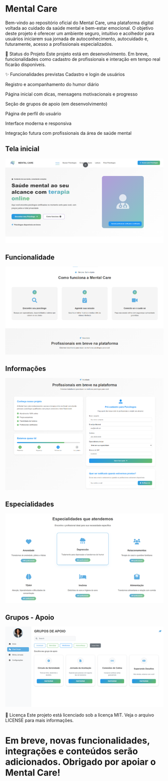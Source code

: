 # Mental Care
Bem-vindo ao repositório oficial do Mental Care, uma plataforma digital voltada ao cuidado da saúde mental e bem-estar emocional. O objetivo deste projeto é oferecer um ambiente seguro, intuitivo e acolhedor para usuários iniciarem sua jornada de autoconhecimento, autocuidado e, futuramente, acesso a profissionais especializados.

🚧 Status do Projeto
Este projeto está em desenvolvimento. Em breve, funcionalidades como cadastro de profissionais e interação em tempo real ficarão disponíveis.

✨ Funcionalidades previstas
Cadastro e login de usuários

Registro e acompanhamento do humor diário

Página inicial com dicas, mensagens motivacionais e progresso

Seção de grupos de apoio (em desenvolvimento)

Página de perfil do usuário

Interface moderna e responsiva

Integração futura com profissionais da área de saúde mental

## Tela inicial
![Screenshot do Mental Care](img/print_home.png)

## Funcionalidade
![Screenshot do Mental Care](img/print_funcionalidade.png)

## Informações
![Screenshot do Mental Care](img/print_informacoes.png)

## Especialidades
![Screenshot do Mental Care](img/print_especialidades.png)

## Grupos - Apoio
![Screenshot do Mental Care](img/print_grupo_apoio.png)

📄 Licença
Este projeto está licenciado sob a licença MIT. Veja o arquivo LICENSE para mais informações.

# Em breve, novas funcionalidades, integrações e conteúdos serão adicionados. Obrigado por apoiar o Mental Care!